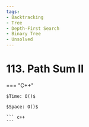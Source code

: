```yaml
---
tags:
- Backtracking
- Tree
- Depth-First Search
- Binary Tree
- Unsolved
---
```



# 113. Path Sum II

=== "C++"

    $Time: O()$

    $Space: O()$

    ``` c++
    ```